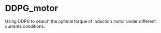# DDPG_motor
Using DDPG to search the optimal torque of induction motor under different currents conditions. 
